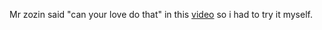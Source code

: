 Mr zozin said "can your love do that" in this [video](https://youtu.be/4kuxeEnFVYw?si=sUFN-R3QTMaQu4c0) so i had to try it myself.
